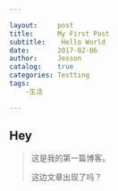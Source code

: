```yaml
---

layout:		post
title:		My First Post
subtitle:	 Hello World
date:		2017-02-06
author:		Jesson
catalog:	true
categories:	Testting
tags:
	-生活

---
```


## Hey

> 这是我的第一篇博客。
>
> 这边文章出现了吗？
